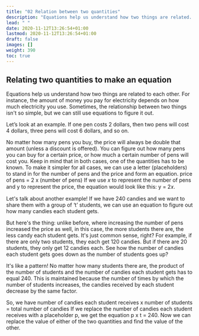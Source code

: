 ```yaml
---
title: "02 Relation between two quantities"
description: "Equations help us understand how two things are related. We can use equations to figure out the cost of multiple pens or the number of candies each student gets."
lead: " "
date: 2020-11-12T13:26:54+01:00
lastmod: 2020-11-12T13:26:54+01:00
draft: false
images: []
weight: 390
toc: true
---
```


## Relating two quantities to make an equation

Equations help us understand how two things are related to each other. For instance, the amount of money you pay for electricity depends on how much electricity you use. 
Sometimes, the relationship between two things isn't so simple, but we can still use equations to figure it out. 


Let’s look at an example. If one pen costs 2 dollars, then two pens will cost 4 dollars, three pens will cost 6 dollars, and so on.


No matter how many pens you buy, the price will always be double that amount (unless a discount is offered). You can figure out how many pens you can buy for a certain price, or how much a certain number of pens will cost you. Keep in mind that in both cases, one of the quantities has to be known.
To make it simpler for all cases, we can use a letter (placeholders) to stand in for the number of pens and the price and form an equation. 
 price of pens = 2 x (number of pens)
If we use 𝑥 to represent the number of pens and y to represent the price, the equation would look like this: y = 2𝑥.

Let's talk about another example! If we have 240 candies and we want to share them with a group of ‘t’ students, we can use an equation to figure out how many candies each student gets. 

But here's the thing: unlike before, where increasing the number of pens increased the price as well, in this case, the more students there are, the less candy each student gets. It's just common sense, right? 
For example, if there are only two students, they each get 120 candies. But if there are 20 students, they only get 12 candies each. See how the number of candies each student gets goes down as the number of students goes up? 

It's like a pattern! No matter how many students there are, the product of the number of students and the number of candies each student gets has to equal 240. This is maintained because the number of times by which the number of students increases, the candies received by each student decrease by the same factor. 

So, we have number of candies each student receives x number of students = total number of candies
If we replace the number of candies each student receives with a placeholder p, we get the equation p x t = 240.
Now we can replace the value of either of the two quantities and find the value of the other. 

